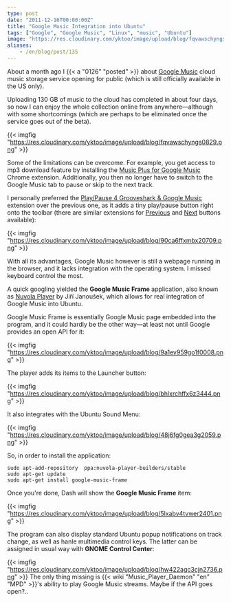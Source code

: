 ```yaml
---
type: post
date: "2011-12-16T00:00:00Z"
title: "Google Music Integration into Ubuntu"
tags: ["Google", "Google Music", "Linux", "music", "Ubuntu"]
image: "https://res.cloudinary.com/yktoo/image/upload/blog/fqvawschyngs0829.png"
aliases:
    - /en/blog/post/135
---
```


About a month ago I {{< a "0126" "posted" >}} about [Google Music](http://music.google.com/) cloud music storage service opening for public (which is still officially available in the US only).

Uploading 130 GB of music to the cloud has completed in about four days, so now I can enjoy the whole collection online from anywhere—although with some shortcomings (which are perhaps to be eliminated once the service goes out of the beta).

{{< imgfig "https://res.cloudinary.com/yktoo/image/upload/blog/fqvawschyngs0829.png" >}}

<!--more-->

Some of the limitations can be overcome. For example, you get access to mp3 download feature by installing the [Music Plus for Google Music](http://chrome.google.com/webstore/detail/ipfnecmlncaiipncipkgijboddcdmego) Chrome extension. Additionally, you then no longer have to switch to the Google Music tab to pause or skip to the next track.

I personally preferred the [Play/Pause 4 Grooveshark & Google Music](http://chrome.google.com/webstore/detail/ocimhajpehjmepnegklahceceebnened) extension over the previous one, as it adds a tiny play/pause button right onto the toolbar (there are similar extensions for [Previous](http://chrome.google.com/webstore/detail/iklcgmiodfcphjidljmbbblgbicapmhf) and [Next](http://chrome.google.com/webstore/detail/niblnbcmjmbbadnkhjecmfgnlhafkhja) buttons available):

{{< imgfig "https://res.cloudinary.com/yktoo/image/upload/blog/90ca6ffxmbx20709.png" >}}

With all its advantages, Google Music however is still a webpage running in the browser, and it lacks integration with the operating system. I missed keyboard control the most.

A quick googling yielded the **Google Music Frame** application, also known as [Nuvola Player](http://launchpad.net/nuvola-player) by  Jiří Janoušek, which allows for real integration of Google Music into Ubuntu.

Google Music Frame is essentially Google Music page embedded into the program, and it could hardly be the other way—at least not until Google provides an open API for it:

{{< imgfig "https://res.cloudinary.com/yktoo/image/upload/blog/9a1ev959go1f0008.png" >}}

The player adds its items to the Launcher button:

{{< imgfig "https://res.cloudinary.com/yktoo/image/upload/blog/bhlxrchffx6z3444.png" >}}

It also integrates with the Ubuntu Sound Menu:

{{< imgfig "https://res.cloudinary.com/yktoo/image/upload/blog/48j6fg0gea3g2059.png" >}}

So, in order to install the application:

    sudo apt-add-repository  ppa:nuvola-player-builders/stable
    sudo apt-get update
    sudo apt-get install google-music-frame

Once you're done, Dash will show the **Google Music Frame** item:

{{< imgfig "https://res.cloudinary.com/yktoo/image/upload/blog/5lxabv4tvwer2401.png" >}}

The program can also display standard Ubuntu popup notifications on track change, as well as hanle multimedia control keys. The latter can be assigned in usual way with **GNOME Control Center**:

{{< imgfig "https://res.cloudinary.com/yktoo/image/upload/blog/hw422agc3cjn2736.png" >}}
The only thing missing is {{< wiki "Music_Player_Daemon" "en" "MPD" >}}'s ability to play Google Music streams. Maybe if the API goes open?..
